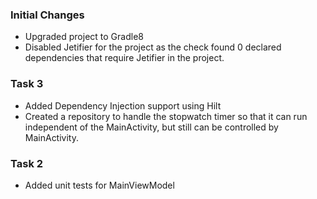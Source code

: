 
### Initial Changes
- Upgraded project to Gradle8
- Disabled Jetifier for the project as the check found 0 declared dependencies that require Jetifier in the project.

### Task 3
- Added Dependency Injection support using Hilt
- Created a repository to handle the stopwatch timer so that it can run independent of the MainActivity, but still can be controlled by MainActivity.

### Task 2
- Added unit tests for MainViewModel